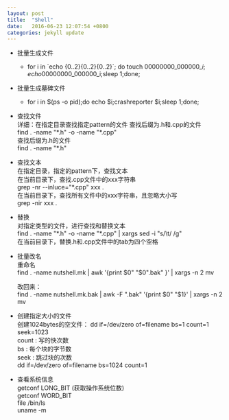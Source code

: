 ```yaml
---
layout: post
title:  "Shell"
date:   2016-06-23 12:07:54 +0800
categories: jekyll update
---
```


* 批量生成文件	
  + for i in \`echo {0..2}{0..2}{0..2}\`; do touch 00000000\_000000\_$i;echo 00000000\_000000\_$i;sleep 1;done;	
	
* 批量生成墓碑文件	
  + for i in $(ps -o pid);do echo $i;crashreporter $i;sleep 1;done;	

* 查找文件  
  详细：在指定目录查找指定pattern的文件 
  查找后缀为.h和.cpp的文件   
  find . -name "\*.h" -o -name "\*.cpp"  
  查找后缀为.h的文件  
  find . -name "\*.h"  

* 查找文本  
  在指定目录，指定的pattern下，查找文本  
  在当前目录下，查找.cpp文件中的xxx字符串  
  grep -nr --inluce="\*.cpp" xxx .  
  在当前目录下，查找所有文件中的xxx字符串，且忽略大小写  
  grep -nir xxx .  

* 替换  
  对指定类型的文件，进行查找和替换文本  
  find . -name "\*.h" -o -name "\*.cpp" | xargs sed -i "s/\t/    /g"   
  在当前目录下，替换.h和.cpp文件中的tab为四个空格  

* 批量改名  
  重命名  
  find . -name nutshell.mk | awk '{print $0" "$0".bak" }' | xargs -n 2 mv

  改回来：  
  find . -name nutshell.mk.bak | awk -F ".bak" '{print $0" "$1}' | xargs -n 2 mv  

* 创建指定大小的文件  
  创建1024bytes的空文件： 
  dd if=/dev/zero of=filename bs=1 count=1 seek=1023  
  count : 写的快次数  
  bs    : 每个块的字节数  
  seek  : 跳过块的次数   
  dd if=/dev/zero of=filename bs=1024 count=1  

* 查看系统信息  
  getconf LONG_BIT (获取操作系统位数)  
  getconf WORD_BIT   
  file /bin/ls  
  uname -m   
